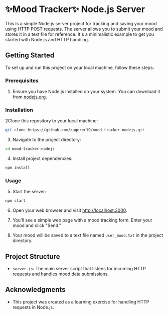 # ✨Mood Tracker✨ Node.js Server

This is a simple Node.js server project for tracking and saving your mood using HTTP POST requests. The server allows you to submit your mood and stores it in a text file for reference. It's a minimalistic example to get you started with Node.js and HTTP handling.

## Getting Started

To set up and run this project on your local machine, follow these steps:

### Prerequisites

1. Ensure you have Node.js installed on your system. You can download it from [nodejs.org](https://nodejs.org/).

### Installation

2Clone this repository to your local machine:

```bash
git clone https://github.com/kagerer19/mood-tracker-nodejs.git
```

3. Navigate to the project directory:

```bash
cd mood-tracker-nodejs
```

4. Install project dependencies:

```bash
npm install
```

### Usage

5. Start the server:

```bash
npm start
```

6. Open your web browser and visit [http://localhost:3000](http://localhost:3000).

7. You'll see a simple web page with a mood tracking form. Enter your mood and click "Send."

8. Your mood will be saved to a text file named `user_mood.txt` in the project directory.

## Project Structure

- `server.js`: The main server script that listens for incoming HTTP requests and handles mood data submissions.

## Acknowledgments

- This project was created as a learning exercise for handling HTTP requests in Node.js.
